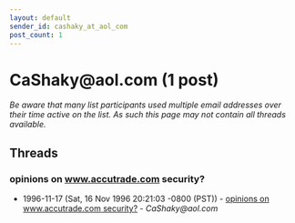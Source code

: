 ```yaml
---
layout: default
sender_id: cashaky_at_aol_com
post_count: 1
---
```


# CaShaky<span>@</span>aol.com (1 post)

_Be aware that many list participants used multiple email addresses over their time active on the list. As such this page may not contain all threads available._

## Threads

### opinions on www.accutrade.com security?
+ 1996-11-17 (Sat, 16 Nov 1996 20:21:03 -0800 (PST)) - [opinions on www.accutrade.com security?](/archive/1996/11/6d2149f0746632eff0a8230e3e22c01c97f0f9301851f4059c368b92a97f22d9) - _CaShaky@aol.com_

